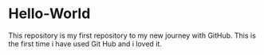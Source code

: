 # Hello-World
This repository is my first repository to my new journey with GitHub. 
This is the first time i have used Git Hub and i loved it.

